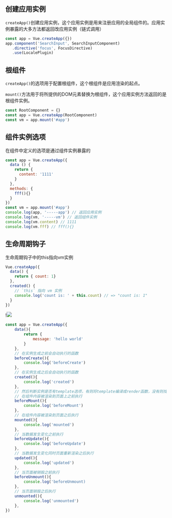 ## 创建应用实例

`createApp()`创建应用实例，这个应用实例是用来注册应用的全局组件的。应用实例暴露的大多方法都返回改应用实例（链式调用）

```js
const app = Vue.createApp({})
app.component('SearchInput', SearchInputComponent)
   .directive('focus', FocusDirective)
   .use(LocalePlugin)
```

## 根组件

`createApp()`的选项用于配置根组件，这个根组件是应用渲染的起点。

`mount()`方法用于将所提供的DOM元素替换为根组件，这个应用实例方法返回的是根组件实例。

```js
const RootComponent = {}
const app = Vue.createApp(RootComponent)
const vm = app.mount('#app')
```

## 组件实例选项

在组件中定义的选项是通过组件实例暴露的

```js
const app = Vue.createApp({
  data () {
    return {
      content: '1111'
    }
  },
  methods: {
    fff(){}
  }
})
const vm = app.mount('#app')
console.log(app, '-----app') // 返回应用实例
console.log(vm, '-----vm') // 返回组件实例
console.log(vm.content) // 1111
console.log(vm.fff) // fff(){}
```

## 生命周期钩子

生命周期钩子中的this指向vm实例

```js
Vue.createApp({
  data() {
    return { count: 1}
  },
  created() {
    // `this` 指向 vm 实例
    console.log('count is: ' + this.count) // => "count is: 1"
  }
})
```

!![](D:\Notes\vue\images\lifecycle.png)

```js
const app = Vue.createApp({
	data(){
		return {
			message: 'hello world'
		}
	},
	// 在实例生成之前会自动执行的函数
	beforeCreate(){
		console.log('beforeCreate')
	},
    // 在实例生成之后会自动执行的函数
    created(){
        console.log('created')
    },
    // 然后判断实例是否有template选项，有则将template编译成render函数，没有则找el选项，把el中的innerHTML作为template
    // 在组件内容被渲染到页面上之前执行
    beforeMount(){
        console.log('beforeMount')
    },
    // 在组件内容被渲染到页面之后执行
    mounted(){
        console.log('mounted')
    },
    // 当数据发生变化之前执行
    beforeUpdate(){
        console.log('beforeUpdate')
    },
    // 当数据发生变化同时页面重新渲染之后执行
    updated(){
        console.log('updated')
    },
    // 当页面被销毁之前执行
    beforeUnmount(){
        console.log('beforeUnmount)
    },
    // 当页面销毁之后执行
    unmounted(){
        console.log('unmounted')
    },
})
```


